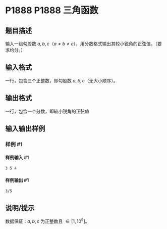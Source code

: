 # P1888 P1888 三角函数

## 题目描述

输入一组勾股数 $a,b,c（a\neq b\neq c）$，用分数格式输出其较小锐角的正弦值。（要求约分。）


## 输入格式

一行，包含三个正整数，即勾股数 $a,b,c$（无大小顺序）。


## 输出格式

一行，包含一个分数，即较小锐角的正弦值


## 输入输出样例

### 样例 #1

#### 样例输入 #1

```
3 5 4
```

#### 样例输出 #1

```
3/5
```

## 说明/提示

数据保证：$a,b,c$ 为正整数且 $\in [1,10^9]$。
